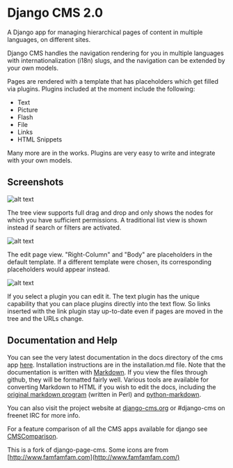 Django CMS 2.0
==============

A Django app for managing hierarchical pages of content in multiple languages, on different sites.

Django CMS handles the navigation rendering for you in multiple languages with internationalization (i18n) slugs,
and the navigation can be extended by your own models.

Pages are rendered with a template that has placeholders which get filled via plugins.
Plugins included at the moment include the following:

* Text
* Picture
* Flash
* File
* Links
* HTML Snippets

Many more are in the works.  Plugins are very easy to write and integrate with your own models.  

Screenshots
-----------

![alt text](http://github.com/digi604/django-cms-2.0/raw/master/cms/docs/screen3.png "Tree / List view")

The tree view supports full drag and drop and only shows the nodes for which you have sufficient permissions.
A traditional list view is shown instead if search or filters are activated.

![alt text](http://github.com/digi604/django-cms-2.0/raw/master/cms/docs/screen1.png "Edit view")

The edit page view. "Right-Column" and "Body" are placeholders in the default template.
If a different template were chosen, its corresponding placeholders would appear instead.

![alt text](http://github.com/digi604/django-cms-2.0/raw/master/cms/docs/screen2.png "Plugin Editor with Textplugin")

If you select a plugin you can edit it. The text plugin has the unique
capability that you can place plugins directly into the text flow. So links
inserted with the link plugin stay up-to-date even if pages are moved in the
tree and the URLs change.

Documentation and Help
----------------------


You can see the very latest documentation in the docs directory of the cms app [here](http://github.com/digi604/django-cms-2.0/tree/master/cms/docs).  Installation instructions are in the installation.md file.  Note that the
documentation is written with [Markdown](http://en.wikipedia.org/wiki/Markdown).  If
you view the files through github, they will be formatted fairly well.  Various tools are available
for converting Markdown to HTML if you wish to edit the docs, including the
[original markdown program](http://daringfireball.net/projects/markdown/) (written in Perl) and
[python-markdown](http://www.freewisdom.org/projects/python-markdown/).

You can also visit the project website at [django-cms.org](http://www.django-cms.org/)
or #django-cms on freenet IRC for more info.

For a feature comparison of all the CMS apps available for django see
[CMSComparison](http://code.djangoproject.com/wiki/CMSAppsComparison).

This is a fork of django-page-cms.
Some icons are from [http://www.famfamfam.com](http://www.famfamfam.com/)
